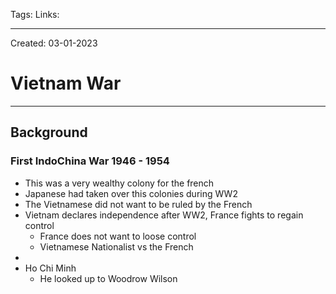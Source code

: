 Tags:
Links: 

---
Created: 03-01-2023
# Vietnam War
---

## Background
### First IndoChina War 1946 - 1954
- This was a very wealthy colony for the french
- Japanese had taken over this colonies during WW2
- The Vietnamese did not want to be ruled by the French
- Vietnam declares independence after WW2, France fights to regain control
	- France does not want to loose control
	- Vietnamese Nationalist vs the French
- 
- Ho Chi Minh
	- He looked up to Woodrow Wilson